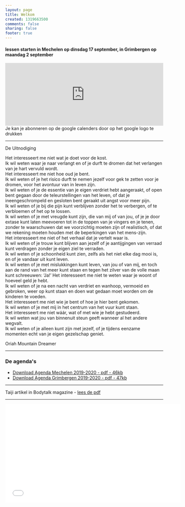 ```yaml
---
layout: page
title: Welkom
created: 1319663500
comments: false
sharing: false  
footer: true
---
```


#### lessen starten in Mechelen op dinsdag 17 september, in Grimbergen op maandag 2 september

<iframe src="https://calendar.google.com/calendar/embed?showTitle=0&amp;showNav=0&amp;showDate=0&amp;showPrint=0&amp;showTabs=0&amp;showCalendars=0&amp;showTz=0&amp;mode=AGENDA&amp;height=200&amp;wkst=2&amp;hl=nl&amp;bgcolor=%23FFFFFF&amp;src=eddypresent.website%40gmail.com&amp;color=%232F6309&amp;src=bnt52stornmaupomm1p01afrt0%40group.calendar.google.com&amp;color=%23125A12&amp;src=sv4bkhqqsf8snmhcjmhj8hqma4%40group.calendar.google.com&amp;color=%235F6B02&amp;ctz=Europe%2FBrussels" style="border-width:0" width="100%" height="200" frameborder="0" scrolling="no"></iframe>
Je kan je abonneren op de google calenders door op het google logo te drukken

---

De Uitnodiging  
  
Het interesseert me niet wat je doet voor de kost.  
Ik wil weten waar je naar verlangt en of je durft te dromen dat het verlangen van je hart vervuld wordt.  
Het interesseert me niet hoe oud je bent.  
Ik wil weten of je het risico durft te nemen jezelf voor gek te zetten voor je dromen, voor het avontuur van in leven zijn.  
Ik wil weten of je de essentie van je eigen verdriet hebt aangeraakt, of open bent gegaan door de teleurstellingen van het leven, of dat je ineengeschrompeld en gesloten bent geraakt uit angst voor meer pijn.  
Ik wil weten of je bij die pijn kunt verblijven zonder het te verbergen, of te verbloemen of het op te lossen.  
Ik wil weten of je met vreugde kunt zijn, die van mij of van jou, of je je door extase kunt laten meevoeren tot in de toppen van je vingers en je tenen, zonder te waarschuwen dat we voorzichtig moeten zijn of realistisch, of dat we rekening moeten houden met de beperkingen van het mens-zijn.  
Het interesseert me niet of het verhaal dat je vertelt waar is.  
Ik wil weten of je trouw kunt blijven aan jezelf of je aantijgingen van verraad kunt verdragen zonder je eigen ziel te verraden.  
Ik wil weten of je schoonheid kunt zien, zelfs als het niet elke dag mooi is, en of je vandaar uit kunt leven.  
Ik wil weten of je met mislukkingen kunt leven, van jou of van mij, en toch aan de rand van het meer kunt staan en tegen het zilver van de volle maan kunt schreeuwen: ‘Ja!’
Het interesseert me niet te weten waar je woont of hoeveel geld je hebt.  
Ik wil weten of je na een nacht van verdriet en wanhoop, vermoeid en gebroken, weer op kunt staan en doen wat gedaan moet worden om de kinderen te voeden.  
Het interesseert me niet wie je bent of hoe je hier bent gekomen.  
Ik wil weten of je met mij in het centrum van het vuur kunt staan.  
Het interesseert me niet wáár, wat of met wie je hebt gestudeerd.  
Ik wil weten wat jou van binnenuit steun geeft wanneer al het andere wegvalt.  
Ik wil weten of je alleen kunt zijn met jezelf, of je tijdens eenzame momenten echt van je eigen gezelschap geniet.  
  
Oriah Mountain Dreamer  

---

### De agenda's

* [Download Agenda Mechelen 2019-2020 - pdf - 46kb](/flyers/Mechelen_2019-2020.pdf) 
* [Download Agenda Grimbergen 2019-2020 - pdf - 47kb](/flyers/Grimbergen_2019-2020.pdf) 

---
Taiji artikel in Bodytalk magazine - [lees de pdf](/flyers/TaiChi_voor_lichaam_en_geest_bodytalk.PDF)

---
<iframe width="560"  height="315" src="//www.youtube.com/embed/bjQ3ZA9TKTk?rel=0" frameborder="0" allowfullscreen></iframe>
   